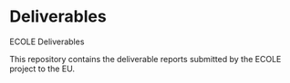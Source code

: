 # Deliverables
ECOLE Deliverables

This repository contains the deliverable reports submitted by the ECOLE project to the EU.
